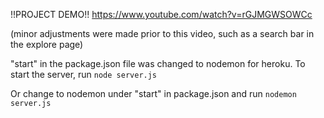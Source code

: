 !!PROJECT DEMO!!
https://www.youtube.com/watch?v=rGJMGWSOWCc

(minor adjustments were made prior to this video, such as a search bar in the explore page)

"start" in the package.json file was changed to nodemon for heroku.
To start the server, run `node server.js`

Or change to nodemon under "start" in package.json
and run `nodemon server.js`
